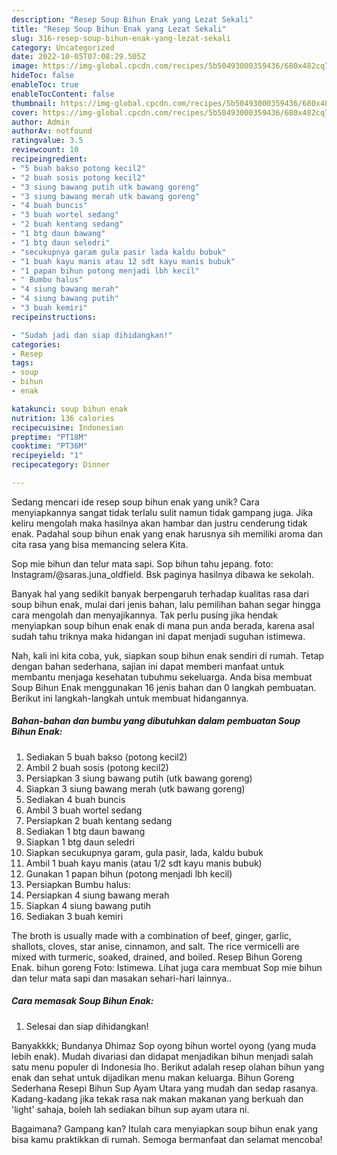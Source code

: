 ```yaml
---
description: "Resep Soup Bihun Enak yang Lezat Sekali"
title: "Resep Soup Bihun Enak yang Lezat Sekali"
slug: 316-resep-soup-bihun-enak-yang-lezat-sekali
category: Uncategorized
date: 2022-10-05T07:08:29.505Z
image: https://img-global.cpcdn.com/recipes/5b50493000359436/680x482cq70/soup-bihun-enak-foto-resep-utama.jpg
hideToc: false
enableToc: true
enableTocContent: false
thumbnail: https://img-global.cpcdn.com/recipes/5b50493000359436/680x482cq70/soup-bihun-enak-foto-resep-utama.jpg
cover: https://img-global.cpcdn.com/recipes/5b50493000359436/680x482cq70/soup-bihun-enak-foto-resep-utama.jpg
author: Admin
authorAv: notfound
ratingvalue: 3.5
reviewcount: 10
recipeingredient:
- "5 buah bakso potong kecil2"
- "2 buah sosis potong kecil2"
- "3 siung bawang putih utk bawang goreng"
- "3 siung bawang merah utk bawang goreng"
- "4 buah buncis"
- "3 buah wortel sedang"
- "2 buah kentang sedang"
- "1 btg daun bawang"
- "1 btg daun seledri"
- "secukupnya garam gula pasir lada kaldu bubuk"
- "1 buah kayu manis atau 12 sdt kayu manis bubuk"
- "1 papan bihun potong menjadi lbh kecil"
- " Bumbu halus"
- "4 siung bawang merah"
- "4 siung bawang putih"
- "3 buah kemiri"
recipeinstructions:

- "Sudah jadi dan siap dihidangkan!"
categories:
- Resep
tags:
- soup
- bihun
- enak

katakunci: soup bihun enak 
nutrition: 136 calories
recipecuisine: Indonesian
preptime: "PT18M"
cooktime: "PT36M"
recipeyield: "1"
recipecategory: Dinner

---
```





Sedang mencari ide resep soup bihun enak yang unik? Cara menyiapkannya sangat tidak terlalu sulit namun tidak gampang juga. Jika keliru mengolah maka hasilnya akan hambar dan justru cenderung tidak enak. Padahal soup bihun enak yang enak harusnya sih memiliki aroma dan cita rasa yang bisa memancing selera Kita.





Sop mie bihun dan telur mata sapi. Sop bihun tahu jepang. foto: Instagram/@saras.juna_oldfield. Bsk paginya hasilnya dibawa ke sekolah.

Banyak hal yang sedikit banyak berpengaruh terhadap kualitas rasa dari soup bihun enak, mulai dari jenis bahan, lalu pemilihan bahan segar hingga cara mengolah dan menyajikannya. Tak perlu pusing jika hendak menyiapkan soup bihun enak enak di mana pun anda berada, karena asal sudah tahu triknya maka hidangan ini dapat menjadi suguhan istimewa.






Nah, kali ini kita coba, yuk, siapkan soup bihun enak sendiri di rumah. Tetap dengan bahan sederhana, sajian ini dapat memberi manfaat untuk membantu menjaga kesehatan tubuhmu sekeluarga. Anda bisa membuat Soup Bihun Enak menggunakan 16 jenis bahan dan 0 langkah pembuatan. Berikut ini langkah-langkah untuk membuat hidangannya.

<!--inarticleads1-->

##### Bahan-bahan dan bumbu yang dibutuhkan dalam pembuatan Soup Bihun Enak:

1. Sediakan 5 buah bakso (potong kecil2)
1. Ambil 2 buah sosis (potong kecil2)
1. Persiapkan 3 siung bawang putih (utk bawang goreng)
1. Siapkan 3 siung bawang merah (utk bawang goreng)
1. Sediakan 4 buah buncis
1. Ambil 3 buah wortel sedang
1. Persiapkan 2 buah kentang sedang
1. Sediakan 1 btg daun bawang
1. Siapkan 1 btg daun seledri
1. Siapkan secukupnya garam, gula pasir, lada, kaldu bubuk
1. Ambil 1 buah kayu manis (atau 1/2 sdt kayu manis bubuk)
1. Gunakan 1 papan bihun (potong menjadi lbh kecil)
1. Persiapkan  Bumbu halus:
1. Persiapkan 4 siung bawang merah
1. Siapkan 4 siung bawang putih
1. Sediakan 3 buah kemiri


The broth is usually made with a combination of beef, ginger, garlic, shallots, cloves, star anise, cinnamon, and salt. The rice vermicelli are mixed with turmeric, soaked, drained, and boiled. Resep Bihun Goreng Enak. bihun goreng Foto: Istimewa. Lihat juga cara membuat Sop mie bihun dan telur mata sapi dan masakan sehari-hari lainnya.. 

<!--inarticleads2-->

##### Cara memasak Soup Bihun Enak:


1. Selesai dan siap dihidangkan!

Banyakkkk; Bundanya Dhimaz Sop oyong bihun wortel oyong (yang muda lebih enak). Mudah divariasi dan didapat menjadikan bihun menjadi salah satu menu populer di Indonesia lho. Berikut adalah resep olahan bihun yang enak dan sehat untuk dijadikan menu makan keluarga. Bihun Goreng Sederhana Resepi Bihun Sup Ayam Utara yang mudah dan sedap rasanya. Kadang-kadang jika tekak rasa nak makan makanan yang berkuah dan &#39;light&#39; sahaja, boleh lah sediakan bihun sup ayam utara ni. 

Bagaimana? Gampang kan? Itulah cara menyiapkan soup bihun enak yang bisa kamu praktikkan di rumah. Semoga bermanfaat dan selamat mencoba!

